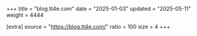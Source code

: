 +++
title = "blog.tt4e.com"
date = "2025-01-03"
updated = "2025-05-11"
weight = 4444

[extra]
source = "https://blog.tt4e.com/"
ratio = 100
size = 4
+++

